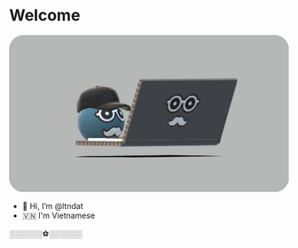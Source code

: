 # Welcome

![Blue](./public/cardhatfillround.png)

- 👋 Hi, I’m @ltndat
- 🇻🇳 I'm Vietnamese

░░░░░░⚽░░░░░░
